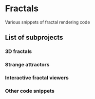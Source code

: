 # Fractals
Various snippets of fractal rendering code

## List of subprojects

### 3D fractals

### Strange attractors

### Interactive fractal viewers

### Other code snippets
